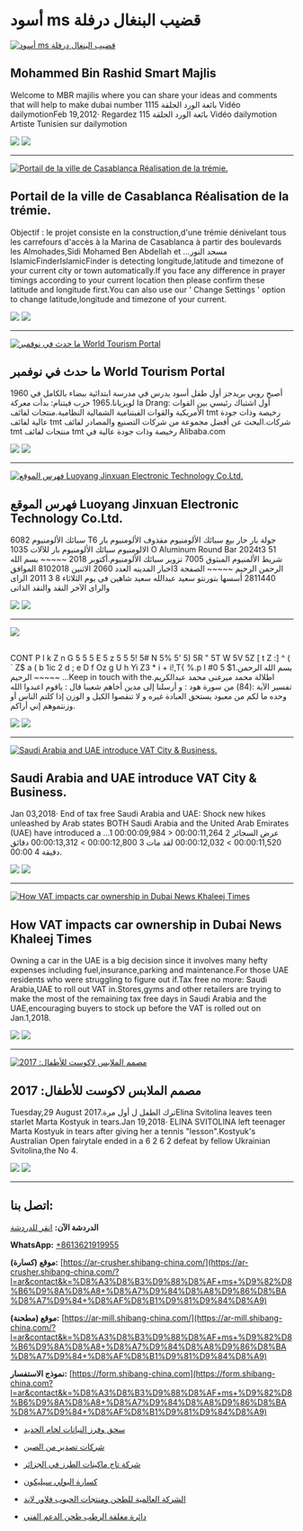 # أسود ms قضيب البنغال درفلة

<a href="https://swt.shibang-china.com/?l=ar&img&k=%D8%A3%D8%B3%D9%88%D8%AF+ms+%D9%82%D8%B6%D9%8A%D8%A8+%D8%A7%D9%84%D8%A8%D9%86%D8%BA%D8%A7%D9%84+%D8%AF%D8%B1%D9%81%D9%84%D8%A9" target="_blank">![أسود ms قضيب البنغال درفلة](http://static.shibang-china.com/all-800x300/146.jpg)</a>

## Mohammed Bin Rashid Smart Majlis
Welcome to MBR majilis where you can share your ideas and comments that will help to make dubai number 1بائعة الورد الجلقة 115 Vidéo dailymotionFeb 19,2012· Regardez بائعة الورد الجلقة 115 Vidéo dailymotion Artiste Tunisien sur dailymotion


<a href="https://whatsapp.shibangsoft.com/WhatsApp.php" target="_blank" title="WhatsApp">![](http://static.shibang-china.com/icon/whatsapp.png)</a> <a href="https://swt.shibang-china.com/?l=ar&icon&k=%D8%A3%D8%B3%D9%88%D8%AF+ms+%D9%82%D8%B6%D9%8A%D8%A8+%D8%A7%D9%84%D8%A8%D9%86%D8%BA%D8%A7%D9%84+%D8%AF%D8%B1%D9%81%D9%84%D8%A9" target="_blank">![](http://static.shibang-china.com/icon/chat-ar.png)</a>

---

<a href="https://swt.shibang-china.com/?l=ar&img&k=%D8%A3%D8%B3%D9%88%D8%AF+ms+%D9%82%D8%B6%D9%8A%D8%A8+%D8%A7%D9%84%D8%A8%D9%86%D8%BA%D8%A7%D9%84+%D8%AF%D8%B1%D9%81%D9%84%D8%A9" target="_blank">![Portail de la ville de Casablanca Réalisation de la trémie.](http://static.shibang-china.com/all-800x300/988.jpg)</a>

## Portail de la ville de Casablanca Réalisation de la trémie.
Objectif : le projet consiste en la construction,d'une trémie dénivelant tous les carrefours d'accès à la Marina de Casablanca à partir des boulevards les Almohades,Sidi Mohamed Ben Abdellah et …مسجد النور IslamicFinderIslamicFinder is detecting longitude,latitude and timezone of your current city or town automatically.If you face any difference in prayer timings according to your current location then please confirm these latitude and longitude first.You can also use our ' Change Settings ' option to change latitude,longitude and timezone of your current.


<a href="https://whatsapp.shibangsoft.com/WhatsApp.php" target="_blank" title="WhatsApp">![](http://static.shibang-china.com/icon/whatsapp.png)</a> <a href="https://swt.shibang-china.com/?l=ar&icon&k=%D8%A3%D8%B3%D9%88%D8%AF+ms+%D9%82%D8%B6%D9%8A%D8%A8+%D8%A7%D9%84%D8%A8%D9%86%D8%BA%D8%A7%D9%84+%D8%AF%D8%B1%D9%81%D9%84%D8%A9" target="_blank">![](http://static.shibang-china.com/icon/chat-ar.png)</a>

---

<a href="https://swt.shibang-china.com/?l=ar&img&k=%D8%A3%D8%B3%D9%88%D8%AF+ms+%D9%82%D8%B6%D9%8A%D8%A8+%D8%A7%D9%84%D8%A8%D9%86%D8%BA%D8%A7%D9%84+%D8%AF%D8%B1%D9%81%D9%84%D8%A9" target="_blank">![ما حدث في نوفمبر World Tourism Portal](http://static.shibang-china.com/all-800x300/451.jpg)</a>

## ما حدث في نوفمبر World Tourism Portal
1960 أصبح روبي بريدجز أول طفل أسود يدرس في مدرسة ابتدائية بيضاء بالكامل في لويزيانا.1965 حرب فيتنام: بدأت معركة Ia Drang: أول اشتباك رئيسي بين القوات الأمريكية والقوات الفيتنامية الشمالية النظامية.منتجات لفائف tmt رخيصة وذات جودة عالية لفائف tmt شركات.البحث عن أفضل مجموعة من شركات التصنيع والمصادر لفائف tmt منتجات لفائف tmt رخيصة وذات جودة عالية في Alibaba.com


<a href="https://whatsapp.shibangsoft.com/WhatsApp.php" target="_blank" title="WhatsApp">![](http://static.shibang-china.com/icon/whatsapp.png)</a> <a href="https://swt.shibang-china.com/?l=ar&icon&k=%D8%A3%D8%B3%D9%88%D8%AF+ms+%D9%82%D8%B6%D9%8A%D8%A8+%D8%A7%D9%84%D8%A8%D9%86%D8%BA%D8%A7%D9%84+%D8%AF%D8%B1%D9%81%D9%84%D8%A9" target="_blank">![](http://static.shibang-china.com/icon/chat-ar.png)</a>

---

<a href="https://swt.shibang-china.com/?l=ar&img&k=%D8%A3%D8%B3%D9%88%D8%AF+ms+%D9%82%D8%B6%D9%8A%D8%A8+%D8%A7%D9%84%D8%A8%D9%86%D8%BA%D8%A7%D9%84+%D8%AF%D8%B1%D9%81%D9%84%D8%A9" target="_blank">![فهرس الموقع Luoyang Jinxuan Electronic Technology Co.Ltd.](http://static.shibang-china.com/all-800x300/414.jpg)</a>

## فهرس الموقع Luoyang Jinxuan Electronic Technology Co.Ltd.
سبائك الألومنيوم 6082 T6 جولة بار حار بيع سبائك الألومنيوم مقذوف الألومنيوم بار الالومنيوم سبائك الألومنيوم بار للآلات 1035 O Aluminum Round Bar 2024t3 51 شريط الألمنيوم المبثوق 7005 تزوير سبائك الألومنيوم.أكتوبر 2018 ~~~~~ بسم الله الرحمن الرحيم ~~~~~ الصفحة 3اخبار المدينه العدد 2060 الاثنين 8102018 الموافق 2811440 أسسها بتورنتو سعيد عبدالله سعيد شاهين فى يوم الثلاثاء 8 3 2011 الراى والراى الآخر النقد والنقد الذاتى


<a href="https://whatsapp.shibangsoft.com/WhatsApp.php" target="_blank" title="WhatsApp">![](http://static.shibang-china.com/icon/whatsapp.png)</a> <a href="https://swt.shibang-china.com/?l=ar&icon&k=%D8%A3%D8%B3%D9%88%D8%AF+ms+%D9%82%D8%B6%D9%8A%D8%A8+%D8%A7%D9%84%D8%A8%D9%86%D8%BA%D8%A7%D9%84+%D8%AF%D8%B1%D9%81%D9%84%D8%A9" target="_blank">![](http://static.shibang-china.com/icon/chat-ar.png)</a>

---

<a href="https://swt.shibang-china.com/?l=ar&img&k=%D8%A3%D8%B3%D9%88%D8%AF+ms+%D9%82%D8%B6%D9%8A%D8%A8+%D8%A7%D9%84%D8%A8%D9%86%D8%BA%D8%A7%D9%84+%D8%AF%D8%B1%D9%81%D9%84%D8%A9" target="_blank">![](http://static.shibang-china.com/all-800x300/1027.jpg)</a>

## 
CONT P I k Z n G 5 5 5 E 5 z 5 5 5! 5# N 5% 5' 5) 5R " 5T W 5V 5Z [ t Z :] ^ ( ` Z$ a ( b 1ic 2 d ; e D f Oz g U h Yi Z3 * i + i!,T{ %.p I #0 5 $1.بسم الله الرحمن الرحيم ~~~~~ …Keep in touch with the.اطلالة محمد ميرغنى محمد عبدالكريم تفسير اﻵية :(84) من سورة هود : و أرسلنا إلى مدين أخاهم شعيبا قال : ياقوم اعبدوا الله وحده ما لكم من معبود يستحق العبادة غيره و ﻻ تنقصوا الكيل و الوزن إذا كلتم الناس أو وزنتموهم إني أراكم.


<a href="https://whatsapp.shibangsoft.com/WhatsApp.php" target="_blank" title="WhatsApp">![](http://static.shibang-china.com/icon/whatsapp.png)</a> <a href="https://swt.shibang-china.com/?l=ar&icon&k=%D8%A3%D8%B3%D9%88%D8%AF+ms+%D9%82%D8%B6%D9%8A%D8%A8+%D8%A7%D9%84%D8%A8%D9%86%D8%BA%D8%A7%D9%84+%D8%AF%D8%B1%D9%81%D9%84%D8%A9" target="_blank">![](http://static.shibang-china.com/icon/chat-ar.png)</a>

---

<a href="https://swt.shibang-china.com/?l=ar&img&k=%D8%A3%D8%B3%D9%88%D8%AF+ms+%D9%82%D8%B6%D9%8A%D8%A8+%D8%A7%D9%84%D8%A8%D9%86%D8%BA%D8%A7%D9%84+%D8%AF%D8%B1%D9%81%D9%84%D8%A9" target="_blank">![Saudi Arabia and UAE introduce VAT City & Business.](http://static.shibang-china.com/all-800x300/1137.jpg)</a>

## Saudi Arabia and UAE introduce VAT City & Business.
Jan 03,2018· End of tax free Saudi Arabia and UAE: Shock new hikes unleashed by Arab states BOTH Saudi Arabia and the United Arab Emirates (UAE) have introduced a …1 00:00:09,984 > 00:00:11,264 عرض السجائر 2 00:00:11,520 > 00:00:12,032 لقد مات 3 00:00:12,800 > 00:00:13,312 دقائق دقيقة 4 00:00.


<a href="https://whatsapp.shibangsoft.com/WhatsApp.php" target="_blank" title="WhatsApp">![](http://static.shibang-china.com/icon/whatsapp.png)</a> <a href="https://swt.shibang-china.com/?l=ar&icon&k=%D8%A3%D8%B3%D9%88%D8%AF+ms+%D9%82%D8%B6%D9%8A%D8%A8+%D8%A7%D9%84%D8%A8%D9%86%D8%BA%D8%A7%D9%84+%D8%AF%D8%B1%D9%81%D9%84%D8%A9" target="_blank">![](http://static.shibang-china.com/icon/chat-ar.png)</a>

---

<a href="https://swt.shibang-china.com/?l=ar&img&k=%D8%A3%D8%B3%D9%88%D8%AF+ms+%D9%82%D8%B6%D9%8A%D8%A8+%D8%A7%D9%84%D8%A8%D9%86%D8%BA%D8%A7%D9%84+%D8%AF%D8%B1%D9%81%D9%84%D8%A9" target="_blank">![How VAT impacts car ownership in Dubai News Khaleej Times](http://static.shibang-china.com/all-800x300/820.jpg)</a>

## How VAT impacts car ownership in Dubai News Khaleej Times
Owning a car in the UAE is a big decision since it involves many hefty expenses including fuel,insurance,parking and maintenance.For those UAE residents who were struggling to figure out if.Tax free no more: Saudi Arabia,UAE to roll out VAT in.Stores,gyms and other retailers are trying to make the most of the remaining tax free days in Saudi Arabia and the UAE,encouraging buyers to stock up before the VAT is rolled out on Jan.1,2018.


<a href="https://whatsapp.shibangsoft.com/WhatsApp.php" target="_blank" title="WhatsApp">![](http://static.shibang-china.com/icon/whatsapp.png)</a> <a href="https://swt.shibang-china.com/?l=ar&icon&k=%D8%A3%D8%B3%D9%88%D8%AF+ms+%D9%82%D8%B6%D9%8A%D8%A8+%D8%A7%D9%84%D8%A8%D9%86%D8%BA%D8%A7%D9%84+%D8%AF%D8%B1%D9%81%D9%84%D8%A9" target="_blank">![](http://static.shibang-china.com/icon/chat-ar.png)</a>

---

<a href="https://swt.shibang-china.com/?l=ar&img&k=%D8%A3%D8%B3%D9%88%D8%AF+ms+%D9%82%D8%B6%D9%8A%D8%A8+%D8%A7%D9%84%D8%A8%D9%86%D8%BA%D8%A7%D9%84+%D8%AF%D8%B1%D9%81%D9%84%D8%A9" target="_blank">![مصمم الملابس لاكوست للأطفال: 2017](http://static.shibang-china.com/all-800x300/1263.jpg)</a>

## مصمم الملابس لاكوست للأطفال: 2017
Tuesday,29 August 2017.ترك الطفل ل أول مرةElina Svitolina leaves teen starlet Marta Kostyuk in tears.Jan 19,2018· ELINA SVITOLINA left teenager Marta Kostyuk in tears after giving her a tennis "lesson".Kostyuk's Australian Open fairytale ended in a 6 2 6 2 defeat by fellow Ukrainian Svitolina,the No 4.


<a href="https://whatsapp.shibangsoft.com/WhatsApp.php" target="_blank" title="WhatsApp">![](http://static.shibang-china.com/icon/whatsapp.png)</a> <a href="https://swt.shibang-china.com/?l=ar&icon&k=%D8%A3%D8%B3%D9%88%D8%AF+ms+%D9%82%D8%B6%D9%8A%D8%A8+%D8%A7%D9%84%D8%A8%D9%86%D8%BA%D8%A7%D9%84+%D8%AF%D8%B1%D9%81%D9%84%D8%A9" target="_blank">![](http://static.shibang-china.com/icon/chat-ar.png)</a>

---
## اتصل بنا:

**الدردشة الآن:** [انقر للدردشة](https://swt.shibang-china.com?l=ar&contact&k=%D8%A3%D8%B3%D9%88%D8%AF+ms+%D9%82%D8%B6%D9%8A%D8%A8+%D8%A7%D9%84%D8%A8%D9%86%D8%BA%D8%A7%D9%84+%D8%AF%D8%B1%D9%81%D9%84%D8%A9)

**WhatsApp:**  [+8613621919955](https://whatsapp.shibangsoft.com/WhatsApp.php)

**موقع (كسارة):** [https://ar-crusher.shibang-china.com/](https://ar-crusher.shibang-china.com/?l=ar&contact&k=%D8%A3%D8%B3%D9%88%D8%AF+ms+%D9%82%D8%B6%D9%8A%D8%A8+%D8%A7%D9%84%D8%A8%D9%86%D8%BA%D8%A7%D9%84+%D8%AF%D8%B1%D9%81%D9%84%D8%A9)

**موقع (مطحنة):** [https://ar-mill.shibang-china.com/](https://ar-mill.shibang-china.com/?l=ar&contact&k=%D8%A3%D8%B3%D9%88%D8%AF+ms+%D9%82%D8%B6%D9%8A%D8%A8+%D8%A7%D9%84%D8%A8%D9%86%D8%BA%D8%A7%D9%84+%D8%AF%D8%B1%D9%81%D9%84%D8%A9)

**نموذج الاستفسار:** [https://form.shibang-china.com](https://form.shibang-china.com?l=ar&contact&k=%D8%A3%D8%B3%D9%88%D8%AF+ms+%D9%82%D8%B6%D9%8A%D8%A8+%D8%A7%D9%84%D8%A8%D9%86%D8%BA%D8%A7%D9%84+%D8%AF%D8%B1%D9%81%D9%84%D8%A9)

* [سحق وفرز النباتات لخام الحديد](../7/%D8%B3%D8%AD%D9%82%20%D9%88%D9%81%D8%B1%D8%B2%20%D8%A7%D9%84%D9%86%D8%A8%D8%A7%D8%AA%D8%A7%D8%AA%20%D9%84%D8%AE%D8%A7%D9%85%20%D8%A7%D9%84%D8%AD%D8%AF%D9%8A%D8%AF.md)

* [شركات تصدير من الصين](../6/%D8%B4%D8%B1%D9%83%D8%A7%D8%AA%20%D8%AA%D8%B5%D8%AF%D9%8A%D8%B1%20%D9%85%D9%86%20%D8%A7%D9%84%D8%B5%D9%8A%D9%86.md)

* [شركة تاج ماكينات الطرز في الجزائر](../10/%D8%B4%D8%B1%D9%83%D8%A9%20%D8%AA%D8%A7%D8%AC%20%D9%85%D8%A7%D9%83%D9%8A%D9%86%D8%A7%D8%AA%20%D8%A7%D9%84%D8%B7%D8%B1%D8%B2%20%D9%81%D9%8A%20%D8%A7%D9%84%D8%AC%D8%B2%D8%A7%D8%A6%D8%B1.md)

* [كسارة البولي سيليكون](../8/%D9%83%D8%B3%D8%A7%D8%B1%D8%A9%20%D8%A7%D9%84%D8%A8%D9%88%D9%84%D9%8A%20%D8%B3%D9%8A%D9%84%D9%8A%D9%83%D9%88%D9%86.md)

* [الشركة العالمية للطحن ومنتجات الحبوب فلاور لاند](../6/%D8%A7%D9%84%D8%B4%D8%B1%D9%83%D8%A9%20%D8%A7%D9%84%D8%B9%D8%A7%D9%84%D9%85%D9%8A%D8%A9%20%D9%84%D9%84%D8%B7%D8%AD%D9%86%20%D9%88%D9%85%D9%86%D8%AA%D8%AC%D8%A7%D8%AA%20%D8%A7%D9%84%D8%AD%D8%A8%D9%88%D8%A8%20%D9%81%D9%84%D8%A7%D9%88%D8%B1%20%D9%84%D8%A7%D9%86%D8%AF.md)

* [دائرة مغلقة الرطب طحن الدعم الفني](../10/%D8%AF%D8%A7%D8%A6%D8%B1%D8%A9%20%D9%85%D8%BA%D9%84%D9%82%D8%A9%20%D8%A7%D9%84%D8%B1%D8%B7%D8%A8%20%D8%B7%D8%AD%D9%86%20%D8%A7%D9%84%D8%AF%D8%B9%D9%85%20%D8%A7%D9%84%D9%81%D9%86%D9%8A.md)